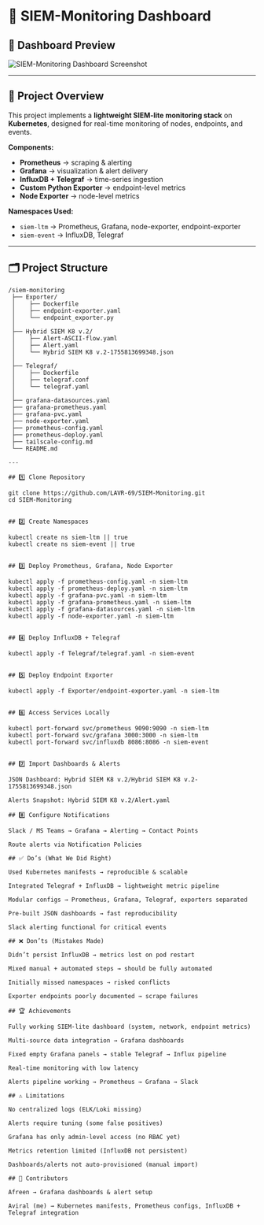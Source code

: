 # 🚀 SIEM-Monitoring Dashboard

## 📸 Dashboard Preview
![SIEM-Monitoring Dashboard Screenshot](./Screenshot-from-2025-08-21-15-48-43.png)

---

## 📖 Project Overview
This project implements a **lightweight SIEM-lite monitoring stack** on **Kubernetes**, designed for real-time monitoring of nodes, endpoints, and events.

**Components:**
- **Prometheus** → scraping & alerting  
- **Grafana** → visualization & alert delivery  
- **InfluxDB + Telegraf** → time-series ingestion  
- **Custom Python Exporter** → endpoint-level metrics  
- **Node Exporter** → node-level metrics  

**Namespaces Used:**  
- `siem-ltm` → Prometheus, Grafana, node-exporter, endpoint-exporter  
- `siem-event` → InfluxDB, Telegraf  

---

## 🗂 Project Structure
```plaintext
/siem-monitoring
 ├── Exporter/
 │    ├── Dockerfile
 │    ├── endpoint-exporter.yaml
 │    └── endpoint_exporter.py
 │
 ├── Hybrid SIEM K8 v.2/
 │    ├── Alert-ASCII-flow.yaml
 │    ├── Alert.yaml
 │    └── Hybrid SIEM K8 v.2-1755813699348.json
 │
 ├── Telegraf/
 │    ├── Dockerfile
 │    ├── telegraf.conf
 │    └── telegraf.yaml
 │
 ├── grafana-datasources.yaml
 ├── grafana-prometheus.yaml
 ├── grafana-pvc.yaml
 ├── node-exporter.yaml
 ├── prometheus-config.yaml
 ├── prometheus-deploy.yaml
 ├── tailscale-config.md
 └── README.md

---

## 1️⃣ Clone Repository

git clone https://github.com/LAVR-69/SIEM-Monitoring.git
cd SIEM-Monitoring


## 2️⃣ Create Namespaces

kubectl create ns siem-ltm || true
kubectl create ns siem-event || true


## 3️⃣ Deploy Prometheus, Grafana, Node Exporter

kubectl apply -f prometheus-config.yaml -n siem-ltm
kubectl apply -f prometheus-deploy.yaml -n siem-ltm
kubectl apply -f grafana-pvc.yaml -n siem-ltm
kubectl apply -f grafana-prometheus.yaml -n siem-ltm
kubectl apply -f grafana-datasources.yaml -n siem-ltm
kubectl apply -f node-exporter.yaml -n siem-ltm


## 4️⃣ Deploy InfluxDB + Telegraf

kubectl apply -f Telegraf/telegraf.yaml -n siem-event


## 5️⃣ Deploy Endpoint Exporter

kubectl apply -f Exporter/endpoint-exporter.yaml -n siem-ltm


## 6️⃣ Access Services Locally

kubectl port-forward svc/prometheus 9090:9090 -n siem-ltm
kubectl port-forward svc/grafana 3000:3000 -n siem-ltm
kubectl port-forward svc/influxdb 8086:8086 -n siem-event


## 7️⃣ Import Dashboards & Alerts

JSON Dashboard: Hybrid SIEM K8 v.2/Hybrid SIEM K8 v.2-1755813699348.json

Alerts Snapshot: Hybrid SIEM K8 v.2/Alert.yaml

## 8️⃣ Configure Notifications

Slack / MS Teams → Grafana → Alerting → Contact Points

Route alerts via Notification Policies

## ✅ Do’s (What We Did Right)

Used Kubernetes manifests → reproducible & scalable

Integrated Telegraf + InfluxDB → lightweight metric pipeline

Modular configs → Prometheus, Grafana, Telegraf, exporters separated

Pre-built JSON dashboards → fast reproducibility

Slack alerting functional for critical events

## ❌ Don’ts (Mistakes Made)

Didn’t persist InfluxDB → metrics lost on pod restart

Mixed manual + automated steps → should be fully automated

Initially missed namespaces → risked conflicts

Exporter endpoints poorly documented → scrape failures

## 🏆 Achievements

Fully working SIEM-lite dashboard (system, network, endpoint metrics)

Multi-source data integration → Grafana dashboards

Fixed empty Grafana panels → stable Telegraf → Influx pipeline

Real-time monitoring with low latency

Alerts pipeline working → Prometheus → Grafana → Slack

## ⚠️ Limitations

No centralized logs (ELK/Loki missing)

Alerts require tuning (some false positives)

Grafana has only admin-level access (no RBAC yet)

Metrics retention limited (InfluxDB not persistent)

Dashboards/alerts not auto-provisioned (manual import)

## 👥 Contributors

Afreen → Grafana dashboards & alert setup

Aviral (me) → Kubernetes manifests, Prometheus configs, InfluxDB + Telegraf integration


